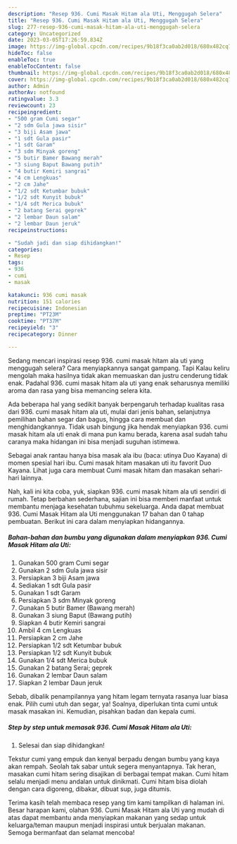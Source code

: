 ```yaml
---
description: "Resep 936. Cumi Masak Hitam ala Uti, Menggugah Selera"
title: "Resep 936. Cumi Masak Hitam ala Uti, Menggugah Selera"
slug: 277-resep-936-cumi-masak-hitam-ala-uti-menggugah-selera
category: Uncategorized
date: 2023-03-05T17:26:59.834Z
image: https://img-global.cpcdn.com/recipes/9b18f3ca0ab2d018/680x482cq70/936-cumi-masak-hitam-ala-uti-foto-resep-utama.jpg
hideToc: false
enableToc: true
enableTocContent: false
thumbnail: https://img-global.cpcdn.com/recipes/9b18f3ca0ab2d018/680x482cq70/936-cumi-masak-hitam-ala-uti-foto-resep-utama.jpg
cover: https://img-global.cpcdn.com/recipes/9b18f3ca0ab2d018/680x482cq70/936-cumi-masak-hitam-ala-uti-foto-resep-utama.jpg
author: Admin
authorAv: notfound
ratingvalue: 3.3
reviewcount: 23
recipeingredient:
- "500 gram Cumi segar"
- "2 sdm Gula jawa sisir"
- "3 biji Asam jawa"
- "1 sdt Gula pasir"
- "1 sdt Garam"
- "3 sdm Minyak goreng"
- "5 butir Bamer Bawang merah"
- "3 siung Baput Bawang putih"
- "4 butir Kemiri sangrai"
- "4 cm Lengkuas"
- "2 cm Jahe"
- "1/2 sdt Ketumbar bubuk"
- "1/2 sdt Kunyit bubuk"
- "1/4 sdt Merica bubuk"
- "2 batang Serai geprek"
- "2 lembar Daun salam"
- "2 lembar Daun jeruk"
recipeinstructions:

- "Sudah jadi dan siap dihidangkan!"
categories:
- Resep
tags:
- 936
- cumi
- masak

katakunci: 936 cumi masak 
nutrition: 151 calories
recipecuisine: Indonesian
preptime: "PT23M"
cooktime: "PT37M"
recipeyield: "3"
recipecategory: Dinner

---
```



Sedang mencari inspirasi resep 936. cumi masak hitam ala uti yang menggugah selera? Cara menyiapkannya sangat gampang. Tapi Kalau keliru mengolah maka hasilnya tidak akan memuaskan dan justru cenderung tidak enak. Padahal 936. cumi masak hitam ala uti yang enak seharusnya memiliki aroma dan rasa yang bisa memancing selera kita.


Ada beberapa hal yang sedikit banyak berpengaruh terhadap kualitas rasa dari 936. cumi masak hitam ala uti, mulai dari jenis bahan, selanjutnya pemilihan bahan segar dan bagus, hingga cara membuat dan menghidangkannya. Tidak usah bingung jika hendak menyiapkan 936. cumi masak hitam ala uti enak di mana pun kamu berada, karena asal sudah tahu caranya maka hidangan ini bisa menjadi suguhan istimewa.

Sebagai anak rantau hanya bisa masak ala ibu (baca: utinya Duo Kayana) di momen spesial hari ibu. Cumi masak hitam masakan uti itu favorit Duo Kayana. Lihat juga cara membuat Cumi masak hitam dan masakan sehari-hari lainnya.


Nah, kali ini kita coba, yuk, siapkan 936. cumi masak hitam ala uti sendiri di rumah. Tetap berbahan sederhana, sajian ini bisa memberi manfaat untuk membantu menjaga kesehatan tubuhmu sekeluarga. Anda dapat membuat 936. Cumi Masak Hitam ala Uti menggunakan 17 bahan dan 0 tahap pembuatan. Berikut ini cara dalam menyiapkan hidangannya.

<!--inarticleads1-->

##### Bahan-bahan dan bumbu yang digunakan dalam menyiapkan 936. Cumi Masak Hitam ala Uti:

1. Gunakan 500 gram Cumi segar
1. Gunakan 2 sdm Gula jawa sisir
1. Persiapkan 3 biji Asam jawa
1. Sediakan 1 sdt Gula pasir
1. Gunakan 1 sdt Garam
1. Persiapkan 3 sdm Minyak goreng
1. Gunakan 5 butir Bamer (Bawang merah)
1. Gunakan 3 siung Baput (Bawang putih)
1. Siapkan 4 butir Kemiri sangrai
1. Ambil 4 cm Lengkuas
1. Persiapkan 2 cm Jahe
1. Persiapkan 1/2 sdt Ketumbar bubuk
1. Persiapkan 1/2 sdt Kunyit bubuk
1. Gunakan 1/4 sdt Merica bubuk
1. Gunakan 2 batang Serai; geprek
1. Gunakan 2 lembar Daun salam
1. Siapkan 2 lembar Daun jeruk


Sebab, dibalik penampilannya yang hitam legam ternyata rasanya luar biasa enak. Pilih cumi utuh dan segar, ya! Soalnya, diperlukan tinta cumi untuk masak masakan ini. Kemudian, pisahkan badan dan kepala cumi. 

<!--inarticleads2-->

##### Step by step untuk memasak 936. Cumi Masak Hitam ala Uti:


1. Selesai dan siap dihidangkan!

Tekstur cumi yang empuk dan kenyal berpadu dengan bumbu yang kaya akan rempah. Seolah tak sabar untuk segera menyantapnya. Tak heran, masakan cumi hitam sering disajikan di berbagai tempat makan. Cumi hitam selalu menjadi menu andalan untuk dinikmati. Cumi hitam bisa diolah dengan cara digoreng, dibakar, dibuat sup, juga ditumis. 

Terima kasih telah membaca resep yang tim kami tampilkan di halaman ini. Besar harapan kami, olahan 936. Cumi Masak Hitam ala Uti yang mudah di atas dapat membantu anda menyiapkan makanan yang sedap untuk keluarga/teman maupun menjadi inspirasi untuk berjualan makanan. Semoga bermanfaat dan selamat mencoba!
